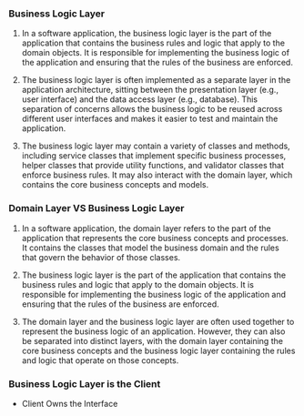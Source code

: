 ﻿
### Business Logic Layer

1. In a software application, the business logic layer is the part of the application that contains the business rules and logic that apply to the domain objects. It is responsible for implementing the business logic of the application and ensuring that the rules of the business are enforced.

2. The business logic layer is often implemented as a separate layer in the application architecture, sitting between the presentation layer (e.g., user interface) and the data access layer (e.g., database). This separation of concerns allows the business logic to be reused across different user interfaces and makes it easier to test and maintain the application.

3. The business logic layer may contain a variety of classes and methods, including service classes that implement specific business processes, helper classes that provide utility functions, and validator classes that enforce business rules. It may also interact with the domain layer, which contains the core business concepts and models.

### Domain Layer VS Business Logic Layer
1. In a software application, the domain layer refers to the part of the application that represents the core business concepts and processes. It contains the classes that model the business domain and the rules that govern the behavior of those classes.

2. The business logic layer is the part of the application that contains the business rules and logic that apply to the domain objects. It is responsible for implementing the business logic of the application and ensuring that the rules of the business are enforced.

3. The domain layer and the business logic layer are often used together to represent the business logic of an application. However, they can also be separated into distinct layers, with the domain layer containing the core business concepts and the business logic layer containing the rules and logic that operate on those concepts.

### Business Logic Layer is the Client
- Client Owns the Interface
